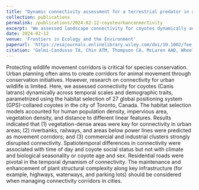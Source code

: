 ```yaml
---
title: "Dynamic connectivity assessment for a terrestrial predator in a metropolitan region."
collection: publications
permalink: /publications/2024-02-12-coyoteurbanconnectivity
excerpt: 'We assessed landscape connectivity for coyotes dynamically across temporal scales and demographic traits. We found that: (1) high-vegetation density areas were key for connectivity in urban areas, (2) riverbanks, railways, and areas below power lines were predicted as movement corridors, and (3) commercial and industrial clusters strongly disrupted connectivity. Spatio-temporal differences in connectivity were detected following time of day and coyote social status but not following climate and biological seasonality nor coyote age/sex.'
date: 2024-02-12
venue: 'Frontiers in Ecology and the Environment'
paperurl: 'https://esajournals.onlinelibrary.wiley.com/doi/10.1002/fee.2633'
citation: 'Gelmi-Candusso TA, Chin ATM, Thompson CA, McLaren AAD, Wheeldon TJ, Patterson BR, Fortin MJ. (2024) Dynamic connectivity assessment for a terrestrial predator in a metropolitan region. <i>Frontiers in Ecology and the environment. </i>. doi:10.1002/fee.2633. '
---
```


Protecting wildlife movement corridors is critical for species conservation. Urban planning often aims to create corridors for animal movement through conservation initiatives. However, research on connectivity for urban wildlife is limited. Here, we assessed connectivity for coyotes (Canis latrans) dynamically across temporal scales and demographic traits, parametrized using the habitat selection of 27 global positioning system (GPS)-collared coyotes in the city of Toronto, Canada. The habitat selection models accounted for human population density, impervious area, vegetation density, and distance to different linear features. Results indicated that (1) vegetation-dense areas were key for connectivity in urban areas; (2) riverbanks, railways, and areas below power lines were predicted as movement corridors; and (3) commercial and industrial clusters strongly disrupted connectivity. Spatiotemporal differences in connectivity were associated with time of day and coyote social status but not with climate and biological seasonality or coyote age and sex. Residential roads were pivotal in the temporal dynamism of connectivity. The maintenance and enhancement of plant structural complexity along key infrastructure (for example, highways, waterways, and parking lots) should be considered when managing connectivity corridors in cities.
